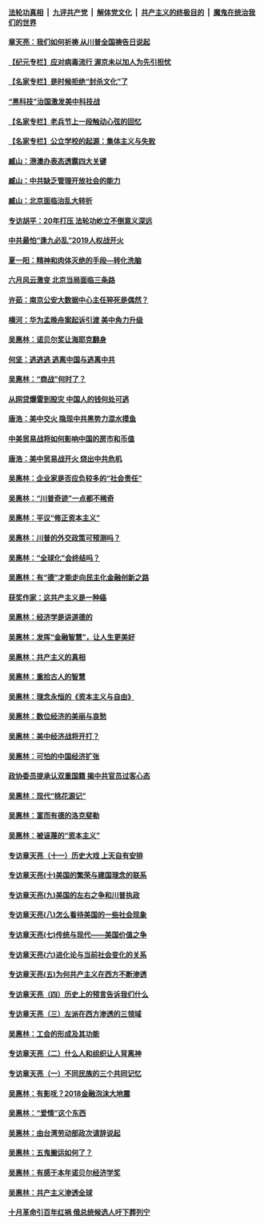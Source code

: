 

####  [法轮功真相](../../../../basic/blob/master/README.md?t=07050631) &nbsp;|&nbsp; [九评共产党](../../../../9ping.md/blob/master/README.md?t=07050631) &nbsp;|&nbsp; [解体党文化](../../../../jtdwh.md/blob/master/README.md?t=07050631)  &nbsp;|&nbsp; [共产主义的终极目的](../../../../gczydzjmd.md/blob/master/README.md?t=07050631) &nbsp;|&nbsp; [魔鬼在统治我们的世界](../../../../mgztzwmdsj.md/blob/master/README.md?t=07050631) 

#### [章天亮：我们如何祈祷 从川普全国祷告日说起](../pages/nsc423/n11944627.md?t=07050631) 

#### [【纪元专栏】应对病毒流行 渥京未以加人为先引担忧](../pages/nsc423/n11875714.md?t=07050631) 

#### [【名家专栏】是时候拒绝“封杀文化”了](../pages/nsc423/n11814093.md?t=07050631) 

#### [“黑科技”治国激发美中科技战](../pages/nsc423/n11638056.md?t=07050631) 

#### [【名家专栏】老兵节上一段触动心弦的回忆](../pages/nsc423/n11646016.md?t=07050631) 

#### [【名家专栏】公立学校的起源：集体主义与失败](../pages/nsc423/n11601833.md?t=07050631) 

#### [臧山：港澳办表态透露四大关键](../pages/nsc423/n11421628.md?t=07050631) 

#### [臧山：中共缺乏管理开放社会的能力](../pages/nsc423/n11407457.md?t=07050631) 

#### [臧山：北京面临治乱大转折](../pages/nsc423/n11406895.md?t=07050631) 

#### [专访胡平：20年打压 法轮功屹立不倒意义深远](../pages/nsc423/n11398800.md?t=07050631) 

#### [中共最怕“逢九必乱”2019人权战开火](../pages/nsc423/n11385248.md?t=07050631) 

#### [夏一阳：精神和肉体灭绝的手段—转化洗脑](../pages/nsc423/n11368250.md?t=07050631) 

#### [六月风云激变 北京当局面临三条路](../pages/nsc423/n11313668.md?t=07050631) 

#### [许茹：南京公安大数据中心主任猝死是偶然？](../pages/nsc423/n11064744.md?t=07050631) 

#### [横河：华为孟晚舟案起诉引渡 美中角力升级](../pages/nsc423/n11027230.md?t=07050631) 

#### [吴惠林：诺贝尔奖让海耶克翻身](../pages/nsc423/n10890049.md?t=07050631) 

#### [何坚：逃逃逃 逃离中国与逃离中共](../pages/nsc423/n10592891.md?t=07050631) 

#### [吴惠林：“商战”何时了？](../pages/nsc423/n10573558.md?t=07050631) 

#### [从网贷爆雷到股灾 中国人的钱何处可逃](../pages/nsc423/n10572800.md?t=07050631) 

#### [唐浩：美中交火 隐现中共黑势力混水摸鱼](../pages/nsc423/n10544040.md?t=07050631) 

#### [中美贸易战将如何影响中国的房市和币值](../pages/nsc423/n10543697.md?t=07050631) 

#### [唐浩：美中贸易战开火 烧出中共危机](../pages/nsc423/n10540126.md?t=07050631) 

#### [吴惠林：企业家是否应负较多的“社会责任”](../pages/nsc423/n10535022.md?t=07050631) 

#### [吴惠林：“川普奇迹”一点都不稀奇](../pages/nsc423/n10512808.md?t=07050631) 

#### [吴惠林：平议“修正资本主义”](../pages/nsc423/n10495724.md?t=07050631) 

#### [吴惠林：川普的外交政策可预测吗？](../pages/nsc423/n10462387.md?t=07050631) 

#### [吴惠林：“全球化”会终结吗？](../pages/nsc423/n10452838.md?t=07050631) 

#### [吴惠林：有“德”才能走向民主化金融创新之路](../pages/nsc423/n10432292.md?t=07050631) 

#### [获奖作家：这共产主义是一种癌](../pages/nsc423/n10431541.md?t=07050631) 

#### [吴惠林：经济学是讲道德的](../pages/nsc423/n10398014.md?t=07050631) 

#### [吴惠林：发挥“金融智慧”，让人生更美好](../pages/nsc423/n10375019.md?t=07050631) 

#### [吴惠林：共产主义的真相](../pages/nsc423/n10351394.md?t=07050631) 

#### [吴惠林：重拾古人的智慧](../pages/nsc423/n10337691.md?t=07050631) 

#### [吴惠林：理念永恒的《资本主义与自由》](../pages/nsc423/n10316274.md?t=07050631) 

#### [吴惠林：数位经济的美丽与哀愁](../pages/nsc423/n10292946.md?t=07050631) 

#### [吴惠林：美中经济战将开打？](../pages/nsc423/n10258825.md?t=07050631) 

#### [吴惠林：可怕的中国经济扩张](../pages/nsc423/n10219147.md?t=07050631) 

#### [政协委员提承认双重国籍 揭中共官员过客心态](../pages/nsc423/n10208809.md?t=07050631) 

#### [吴惠林：现代“桃花源记”](../pages/nsc423/n10185234.md?t=07050631) 

#### [吴惠林：富而有德的洛克斐勒](../pages/nsc423/n10142264.md?t=07050631) 

#### [吴惠林：被诬蔑的“资本主义”](../pages/nsc423/n10124816.md?t=07050631) 

#### [专访章天亮（十一）历史大戏 上天自有安排](../pages/nsc423/n10094905.md?t=07050631) 

#### [专访章天亮(十)美国的繁荣与建国理念的联系](../pages/nsc423/n10094899.md?t=07050631) 

#### [专访章天亮(九)美国的左右之争和川普执政](../pages/nsc423/n10094889.md?t=07050631) 

#### [专访章天亮(八)怎么看待美国的一些社会现象](../pages/nsc423/n10094857.md?t=07050631) 

#### [专访章天亮(七)传统与现代——美国价值之争](../pages/nsc423/n10093140.md?t=07050631) 

#### [专访章天亮(六)进化论与当前社会变化的关系](../pages/nsc423/n10092036.md?t=07050631) 

#### [专访章天亮(五)为何共产主义在西方不断渗透](../pages/nsc423/n10083620.md?t=07050631) 

#### [专访章天亮（四）历史上的预言告诉我们什么](../pages/nsc423/n10083606.md?t=07050631) 

#### [专访章天亮（三）左派在西方渗透的三领域](../pages/nsc423/n10081115.md?t=07050631) 

#### [吴惠林：工会的形成及其功能](../pages/nsc423/n10080633.md?t=07050631) 

#### [专访章天亮（二）什么人和组织让人背离神](../pages/nsc423/n10076637.md?t=07050631) 

#### [专访章天亮（一）不同民族的三个共同记忆](../pages/nsc423/n10074188.md?t=07050631) 

#### [吴惠林：有影呒？2018金融泡沫大地震](../pages/nsc423/n10040534.md?t=07050631) 

#### [吴惠林：“爱情”这个东西](../pages/nsc423/n10019423.md?t=07050631) 

#### [吴惠林：由台湾劳动部政次请辞说起](../pages/nsc423/n9979679.md?t=07050631) 

#### [吴惠林：五鬼搬运如何了？](../pages/nsc423/n9925338.md?t=07050631) 

#### [吴惠林：有感于本年诺贝尔经济学奖](../pages/nsc423/n9871883.md?t=07050631) 

#### [吴惠林：共产主义渗透全球](../pages/nsc423/n9812748.md?t=07050631) 

#### [十月革命引百年红祸 俄总统候选人吁下葬列宁](../pages/nsc423/n9810182.md?t=07050631) 

